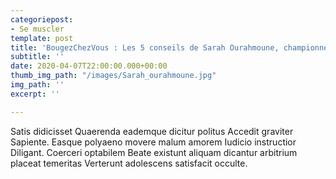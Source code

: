 ```yaml
---
categoriepost:
- Se muscler
template: post
title: 'BougezChezVous : Les 5 conseils de Sarah Ourahmoune, championne de boxe'
subtitle: ''
date: 2020-04-07T22:00:00.000+00:00
thumb_img_path: "/images/Sarah_ourahmoune.jpg"
img_path: ''
excerpt: ''

---
```

Satis didicisset Quaerenda eademque dicitur politus Accedit graviter Sapiente. Easque polyaeno movere malum amorem Iudicio instructior Diligant. Coerceri optabilem Beate existunt aliquam dicantur arbitrium placeat temeritas Verterunt adolescens satisfacit occulte.
